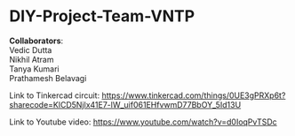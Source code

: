 # DIY-Project-Team-VNTP

**Collaborators**:\
Vedic Dutta\
Nikhil Atram\
Tanya Kumari\
Prathamesh Belavagi


Link to Tinkercad circuit:
https://www.tinkercad.com/things/0UE3gPRXp6t?sharecode=KlCD5Njlx41E7-lW_uif061EHfvwmD77BbOY_5Id13U

Link to Youtube video:
https://www.youtube.com/watch?v=d0IoqPvTSDc

